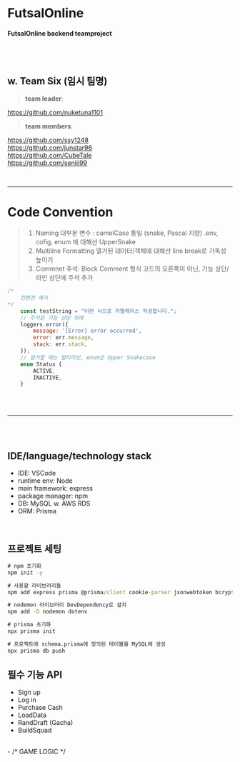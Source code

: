 # FutsalOnline

#### FutsalOnline backend teamproject
<br><br>

## w. Team Six (임시 팀명)

> **team leader**: 

https://github.com/nuketuna1101
<br>

> **team members**: 

https://github.com/ssy1248
<br>
https://github.com/junstar96
<br>
https://github.com/CubeTale
<br>
https://github.com/seniii99


<br>

---

# Code Convention

> 1) Naming 
    대부분 변수 : camelCase 통일 (snake, Pascal 지양)
>    .env, cofig, enum 에 대해선 UpperSnake
> 2) Multiline Formatting
    열거된 데이터/객체에 대해선 line break로 가독성 높이기
> 3) Commnet 주석: Block Comment 형식
    코드의 오른쪽이 아닌, 기능 상단/ 라인 상단에 주석 추가

```js
/*
    컨밴션 예시
*/
    const testString = "이런 식으로 카멜케이스 작성합니다.";
    // 주석은 기능 상단 위에
    loggers.error({
        message: '[Error] error occurred',
        error: err.message,
        stack: err.stack,
    });
    // 열거할 때는 멀티라인, enum은 Upper Snakecase
    enum Status {
        ACTIVE,
        INACTIVE,
    }
```

<br><br>

---

<br><br>

## IDE/language/technology stack
- IDE: VSCode
- runtime env: Node
- main framework: express
- package manager: npm
- DB: MySQL w. AWS RDS
- ORM: Prisma

<br>

## 프로젝트 세팅
```cmd
# npm 초기화
npm init -y

# 사용할 라이브러리들
npm add express prisma @prisma/client cookie-parser jsonwebtoken bcrypt winston winston-daily-rotate-file

# nodemon 라이브러리 DevDependency로 설치
npm add -D nodemon dotenv

# prisma 초기화
npx prisma init

# 프로젝트에 schema.prisma에 정의된 테이블을 MySQL에 생성
npx prisma db push

```

## 필수 기능 API

- Sign up
- Log in
- Purchase Cash
- LoadData
- RandDraft (Gacha)
- BuildSquad
<br>
- /* GAME LOGIC */
